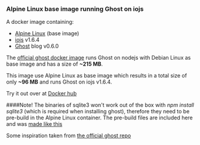 ### Alpine Linux base image running Ghost on iojs

A docker image containing:

* [Alpine Linux](http://alpinelinux.org/) (base image)
* [iojs](https://iojs.org/) v1.6.4
* [Ghost](https://ghost.org/download/) blog v0.6.0

The [official ghost docker image](https://registry.hub.docker.com/u/library/ghost/) runs Ghost on nodejs with Debian Linux as base image and has a size of **~215 MB**.

This image use Alpine Linux as base image which results in a total size of only **~96 MB** and runs Ghost on iojs v1.6.4.

Try it out over at [Docker hub](https://registry.hub.docker.com/u/fractalf/ghost/)

####Note!
The binaries of sqlite3 won't work out of the box with *npm install sqlite3* (which is required when installing ghost),  therefore they need to be pre-build in the Alpine Linux container. The pre-build files are included here and was [made like this](https://github.com/fractalf/docker/tree/master/sqlite3)

Some inspiration taken from [the official ghost repo](https://github.com/docker-library/ghost)
